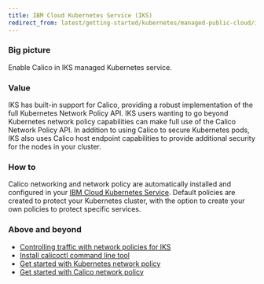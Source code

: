 ```yaml
---
title: IBM Cloud Kubernetes Service (IKS)
redirect_from: latest/getting-started/kubernetes/managed-public-cloud/iks
---
```


### Big picture

Enable Calico in IKS managed Kubernetes service.

### Value

IKS has built-in support for Calico, providing a robust implementation of the full Kubernetes Network Policy API. IKS users wanting to go beyond Kubernetes network policy capabilities can make full use of the Calico Network Policy API. In addition to using Calico to secure Kubernetes pods, IKS also uses Calico host endpoint capabilities to provide additional security for the nodes in your cluster.

### How to

Calico networking and network policy are automatically installed and configured in your [IBM Cloud Kubernetes Service](https://www.ibm.com/cloud/container-service/). Default policies are created to protect your Kubernetes cluster, with the option to create your own policies to protect specific services.

### Above and beyond

- [Controlling traffic with network policies for IKS](https://cloud.ibm.com/docs/containers?topic=containers-network_policies)
- [Install calicoctl command line tool]({{site.url}}/{{page.version}}/getting-started/calicoctl/install)
- [Get started with Kubernetes network policy]({{site.url}}/{{page.version}}/security/kubernetes-network-policy)
- [Get started with Calico network policy]({{site.url}}/{{page.version}}/security/calico-network-policy)
